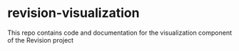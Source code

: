 # revision-visualization

This repo contains code and documentation for the visualization component of the Revision project